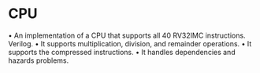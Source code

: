 # CPU
• An implementation of a CPU that supports all 40
RV32IMC instructions. Verilog.
• It supports multiplication, division, and remainder operations.
• It supports the compressed instructions.
• It handles dependencies and hazards problems.

